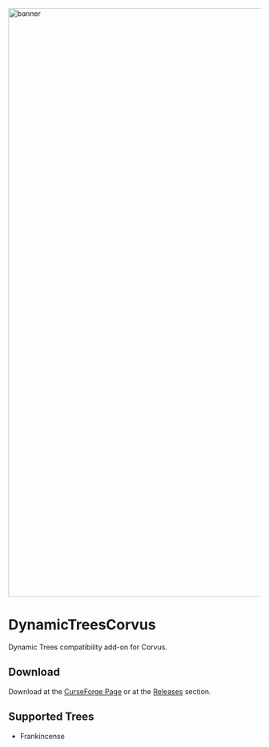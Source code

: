 <img src="https://github.com/Harleyoc1/DynamicTreesCorvus/blob/master/dtc-banner.png?raw=true" alt="banner" width="1176"/>

# DynamicTreesCorvus
Dynamic Trees compatibility add-on for Corvus.

## Download
Download at the [CurseForge Page](https://www.curseforge.com/minecraft/mc-mods/dynamic-trees-corvus) or at the [Releases](https://github.com/Harleyoc1/DynamicTreesCorvus/releases) section.

## Supported Trees
- Frankincense

